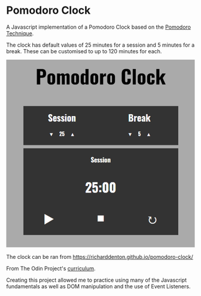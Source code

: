 # Pomodoro Clock
A Javascript implementation of a Pomodoro Clock based on the [Pomodoro Technique](https://en.wikipedia.org/wiki/Pomodoro_Technique).

The clock has default values of 25 minutes for a session and 5 minutes for a break. These can be customised to up to 120 minutes for each.

![Screenshot](Screenshot.png)

The clock can be ran from https://richarddenton.github.io/pomodoro-clock/

From The Odin Project's [curriculum](https://www.theodinproject.com/lessons/pairing-project).

Creating this project allowed me to practice using many of the Javascript fundamentals as well as DOM manipulation and the use of Event Listeners.
